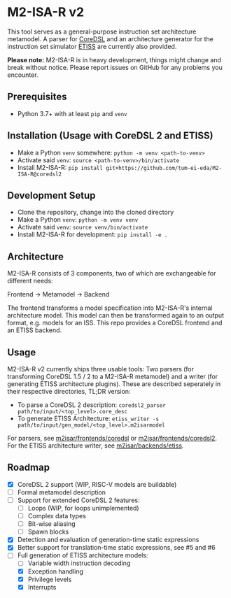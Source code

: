 <!--
SPDX-License-Identifier: Apache-2.0

This file is part of the M2-ISA-R project: https://github.com/tum-ei-eda/M2-ISA-R

Copyright (C) 2022
Chair of Electrical Design Automation
Technical University of Munich
-->

# M2-ISA-R v2

This tool serves as a general-purpose instruction set architecture metamodel. A parser for [CoreDSL](https://github.com/Minres/CoreDSL/wiki/CoreDSL-2-programmer's-manual) and an architecture generator for the instruction set simulator [ETISS](https://github.com/tum-ei-eda/etiss) are currently also provided.

**Please note:** M2-ISA-R is in heavy development, things might change and break without notice. Please report issues on GitHub for any problems you encounter.

## Prerequisites
- Python 3.7+ with at least `pip` and `venv`

## Installation (Usage with CoreDSL 2 and ETISS)
- Make a Python `venv` somewhere: `python -m venv <path-to-venv>`
- Activate said `venv`: `source <path-to-venv>/bin/activate`
- Install M2-ISA-R: `pip install git+https://github.com/tum-ei-eda/M2-ISA-R@coredsl2`

## Development Setup
- Clone the repository, change into the cloned directory
- Make a Python `venv`: `python -m venv venv`
- Activate said `venv`: `source venv/bin/activate`
- Install M2-ISA-R for development: `pip install -e .`

## Architecture
M2-ISA-R consists of 3 components, two of which are exchangeable for different needs:

Frontend -> Metamodel -> Backend

The frontend transforms a model specification into M2-ISA-R's internal architecture model. This model can then be transformed again to an output format, e.g. models for an ISS. This repo provides a CoreDSL frontend and an ETISS backend.

## Usage
M2-ISA-R v2 currently ships three usable tools: Two parsers (for transforming CoreDSL 1.5 / 2 to a M2-ISA-R metamodel) and a writer (for generating ETISS architecture plugins). These are described seperately in their respective directories, TL;DR version:

- To parse a CoreDSL 2 description: `coredsl2_parser path/to/input/<top_level>.core_desc`
- To generate ETISS Architecture: `etiss_writer -s path/to/input/gen_model/<top_level>.m2isarmodel`

For parsers, see [m2isar/frontends/coredsl](m2isar/frontends/coredsl) or [m2isar/frontends/coredsl2](m2isar/frontends/coredsl2). For the ETISS architecture writer, see [m2isar/backends/etiss](m2isar/backends/etiss).

## Roadmap
- [X] CoreDSL 2 support (WIP, RISC-V models are buildable)
- [ ] Formal metamodel description
- [ ] Support for extended CoreDSL 2 features:
	- [ ] Loops (WIP, for loops unimplemented)
	- [ ] Complex data types
	- [ ] Bit-wise aliasing
	- [ ] Spawn blocks
- [X] Detection and evaluation of generation-time static expressions
- [X] Better support for translation-time static expressions, see #5 and #6
- [ ] Full generation of ETISS architecture models:
	- [ ] Variable width instruction decoding
	- [X] Exception handling
	- [X] Privilege levels
	- [X] Interrupts
